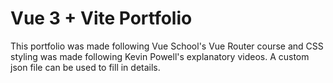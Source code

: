 # Vue 3 + Vite Portfolio

This portfolio was made following Vue School's Vue Router course and CSS styling was made following Kevin Powell's explanatory videos. A custom json file can be used to fill in details.


